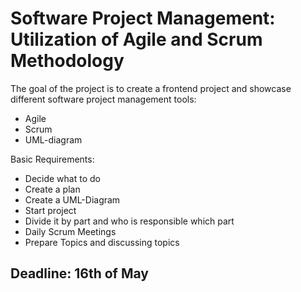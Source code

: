 # Software Project Management: Utilization of Agile and Scrum Methodology
  
The goal of the project is to create a frontend project and showcase different software project management tools:

- Agile
- Scrum
- UML-diagram
  
Basic Requirements:   
- Decide what to do 
- Create a plan 
- Create a UML-Diagram 
- Start project 
- Divide it by part and who is responsible which part 
- Daily Scrum Meetings 
- Prepare Topics and discussing topics 

## Deadline: 16th of May


